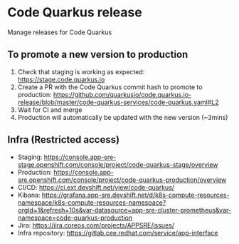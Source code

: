 # Code Quarkus release

Manage releases for Code Quarkus

## To promote a new version to production

1. Check that staging is working as expected: https://stage.code.quarkus.io
2. Create a PR with the Code Quarkus commit hash to promote to production:
  https://github.com/quarkusio/code.quarkus.io-release/blob/master/code-quarkus-services/code-quarkus.yaml#L2
3. Wait for CI and merge
4. Production will automatically be updated with the new version (~3mins)

## Infra (Restricted access)

- Staging: https://console.app-sre-stage.openshift.com/console/project/code-quarkus-stage/overview
- Production: https://console.app-sre.openshift.com/console/project/code-quarkus-production/overview
- CI/CD: https://ci.ext.devshift.net/view/code-quarkus/
- Kibana: https://grafana.app-sre.devshift.net/d/k8s-compute-resources-namespace/k8s-compute-resources-namespace?orgId=1&refresh=10s&var-datasource=app-sre-cluster-prometheus&var-namespace=code-quarkus-production
- Jira: https://jira.coreos.com/projects/APPSRE/issues/
- Infra repository: https://gitlab.cee.redhat.com/service/app-interface

